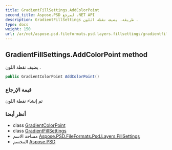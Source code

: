 ```yaml
---
title: GradientFillSettings.AddColorPoint
second_title: Aspose.PSD لمرجع .NET API
description: GradientFillSettings طريقة. يضيف نقطة اللون .
type: docs
weight: 150
url: /ar/net/aspose.psd.fileformats.psd.layers.fillsettings/gradientfillsettings/addcolorpoint/
---
```

## GradientFillSettings.AddColorPoint method

يضيف نقطة اللون .

```csharp
public GradientColorPoint AddColorPoint()
```

### قيمة الإرجاع

تم إنشاء نقطة اللون

### أنظر أيضا

* class [GradientColorPoint](../../gradientcolorpoint/)
* class [GradientFillSettings](../)
* مساحة الاسم [Aspose.PSD.FileFormats.Psd.Layers.FillSettings](../../gradientfillsettings/)
* المجسم [Aspose.PSD](../../../)


